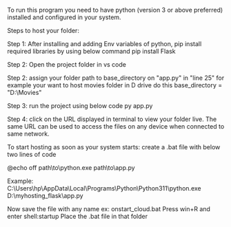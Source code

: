 To run this program you need to have python (version 3 or above preferred) installed and configured in your system.

Steps to host your folder:

Step 1:
    After installing and adding Env variables of python, pip install required libraries by using below command
    pip install Flask

Step 2:
    Open the project folder in vs code   

Step 2:
    assign your folder path to base_directory on "app.py" in "line 25"
    for example your want to host movies folder in D drive do this
    base_directory = "D:\\Movies"

Step 3:
    run the project using below code
    py app.py

Step 4:
    click on the URL displayed in terminal to view your folder live.
    The same URL can be used to access the files on any device when connected to same network.


To start hosting as soon as your system starts:
create a .bat file with below two lines of code

@echo off
path\to\python.exe path\to\app.py

Example:
C:\Users\hp\AppData\Local\Programs\Python\Python311\python.exe D:\myhosting_flask\app.py

Now save the file with any name ex: onstart_cloud.bat
Press win+R and enter   shell:startup
Place the .bat file in that folder

